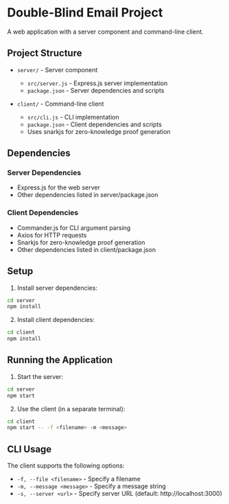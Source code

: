 # Double-Blind Email Project

A web application with a server component and command-line client.

## Project Structure

- `server/` - Server component
  - `src/server.js` - Express.js server implementation
  - `package.json` - Server dependencies and scripts

- `client/` - Command-line client
  - `src/cli.js` - CLI implementation
  - `package.json` - Client dependencies and scripts
  - Uses snarkjs for zero-knowledge proof generation

## Dependencies

### Server Dependencies
- Express.js for the web server
- Other dependencies listed in server/package.json

### Client Dependencies
- Commander.js for CLI argument parsing
- Axios for HTTP requests
- Snarkjs for zero-knowledge proof generation
- Other dependencies listed in client/package.json

## Setup

1. Install server dependencies:
```bash
cd server
npm install
```

2. Install client dependencies:
```bash
cd client
npm install
```

## Running the Application

1. Start the server:
```bash
cd server
npm start
```

2. Use the client (in a separate terminal):
```bash
cd client
npm start -- -f <filename> -m <message>
```

## CLI Usage

The client supports the following options:
- `-f, --file <filename>` - Specify a filename
- `-m, --message <message>` - Specify a message string
- `-s, --server <url>` - Specify server URL (default: http://localhost:3000) 